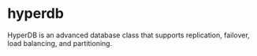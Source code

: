 hyperdb
=======

HyperDB is an advanced database class that supports replication, failover, load balancing, and partitioning.
